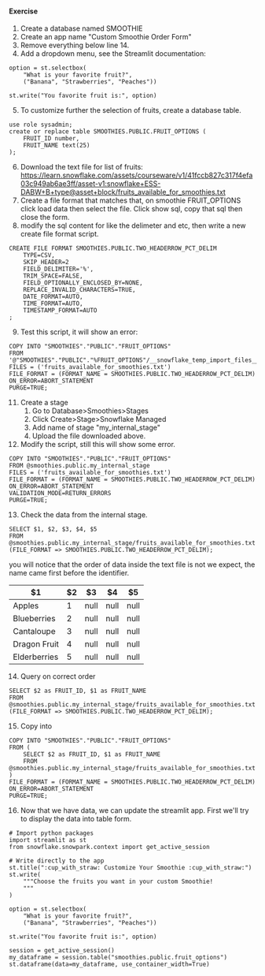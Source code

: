 
#### Exercise
1. Create a database named SMOOTHIE
2. Create an app name "Custom Smoothie Order Form"
3. Remove everything below line 14.
4. Add a dropdown menu, see the Streamlit documentation:
```
option = st.selectbox(
    "What is your favorite fruit?",
    ("Banana", "Strawberries", "Peaches"))

st.write("You favorite fruit is:", option)
```
5. To customize further the selection of fruits, create a database table.
```
use role sysadmin;
create or replace table SMOOTHIES.PUBLIC.FRUIT_OPTIONS (
	FRUIT_ID number,
	FRUIT_NAME text(25)
);
```
6. Download the text file for list of fruits: https://learn.snowflake.com/assets/courseware/v1/41fccb827c317f4efa03c949ab6ae3ff/asset-v1:snowflake+ESS-DABW+B+type@asset+block/fruits_available_for_smoothies.txt
7. Create a file format that matches that, on smoothie FRUIT_OPTIONS click load data then select the file. Click show sql, copy that sql then close the form.
8. modify the sql content for like the delimeter and etc, then write a new create file format script.
```
CREATE FILE FORMAT SMOOTHIES.PUBLIC.TWO_HEADERROW_PCT_DELIM
    TYPE=CSV,
    SKIP_HEADER=2
    FIELD_DELIMITER='%',
    TRIM_SPACE=FALSE,
    FIELD_OPTIONALLY_ENCLOSED_BY=NONE,
    REPLACE_INVALID_CHARACTERS=TRUE,
    DATE_FORMAT=AUTO,
    TIME_FORMAT=AUTO,
    TIMESTAMP_FORMAT=AUTO
;
```
9. Test this script, it will show an error:
```
COPY INTO "SMOOTHIES"."PUBLIC"."FRUIT_OPTIONS"
FROM '@"SMOOTHIES"."PUBLIC"."%FRUIT_OPTIONS"/__snowflake_temp_import_files__/'
FILES = ('fruits_available_for_smoothies.txt')
FILE_FORMAT = (FORMAT_NAME = SMOOTHIES.PUBLIC.TWO_HEADERROW_PCT_DELIM)
ON_ERROR=ABORT_STATEMENT
PURGE=TRUE;
```
11. Create a stage
	1. Go to Database>Smoothies>Stages
	2. Click Create>Stage>Snowflake Managed
	3. Add name of stage "my_internal_stage"
	4. Upload the file downloaded above.
12. Modify the script, still this will show some error.
```
COPY INTO "SMOOTHIES"."PUBLIC"."FRUIT_OPTIONS"
FROM @smoothies.public.my_internal_stage
FILES = ('fruits_available_for_smoothies.txt')
FILE_FORMAT = (FORMAT_NAME = SMOOTHIES.PUBLIC.TWO_HEADERROW_PCT_DELIM)
ON_ERROR=ABORT_STATEMENT
VALIDATION_MODE=RETURN_ERRORS
PURGE=TRUE;
```
13. Check the data from the internal stage.
```
SELECT $1, $2, $3, $4, $5
FROM @smoothies.public.my_internal_stage/fruits_available_for_smoothies.txt
(FILE_FORMAT => SMOOTHIES.PUBLIC.TWO_HEADERROW_PCT_DELIM);
```
you will notice that the order of data inside the text file is not we expect, the name came first before the identifier.

| $1           | $2  | $3   | $4   | $5   |
| ------------ | --- | ---- | ---- | ---- |
| Apples       | 1   | null | null | null |
| Blueberries  | 2   | null | null | null |
| Cantaloupe   | 3   | null | null | null |
| Dragon Fruit | 4   | null | null | null |
| Elderberries | 5   | null | null | null |
14. Query on correct order
```
SELECT $2 as FRUIT_ID, $1 as FRUIT_NAME
FROM @smoothies.public.my_internal_stage/fruits_available_for_smoothies.txt
(FILE_FORMAT => SMOOTHIES.PUBLIC.TWO_HEADERROW_PCT_DELIM);
```
15. Copy into
```
COPY INTO "SMOOTHIES"."PUBLIC"."FRUIT_OPTIONS"
FROM (
    SELECT $2 as FRUIT_ID, $1 as FRUIT_NAME
    FROM @smoothies.public.my_internal_stage/fruits_available_for_smoothies.txt
)
FILE_FORMAT = (FORMAT_NAME = SMOOTHIES.PUBLIC.TWO_HEADERROW_PCT_DELIM)
ON_ERROR=ABORT_STATEMENT
PURGE=TRUE;
```
16. Now that we have data, we can update the streamlit app. First we'll try to display the data into table form.
```
# Import python packages
import streamlit as st
from snowflake.snowpark.context import get_active_session

# Write directly to the app
st.title(":cup_with_straw: Customize Your Smoothie :cup_with_straw:")
st.write(
    """Choose the fruits you want in your custom Smoothie!
    """
)

option = st.selectbox(
    "What is your favorite fruit?",
    ("Banana", "Strawberries", "Peaches"))

st.write("You favorite fruit is:", option)

session = get_active_session()
my_dataframe = session.table("smoothies.public.fruit_options")
st.dataframe(data=my_dataframe, use_container_width=True)
```
